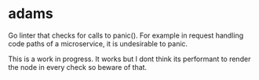 # adams
Go linter that checks for calls to panic(). For example in request handling code paths of a microservice, it is undesirable to panic.

This is a work in progress. It works but I dont think its performant to render the node in every check so beware of that.

